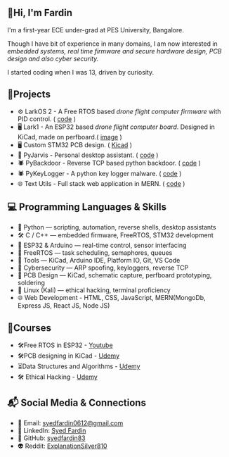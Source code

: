 ## 👋Hi, I'm Fardin 

I'm a first-year ECE under-grad at PES University, Bangalore. 

Though I have bit of experience in many domains, I am now interested in *embedded systems, real time firmware and secure hardware design, PCB design and also cyber security.*

I started coding when I was 13, driven by curiosity.

## 🚀Projects

- ⚙️ LarkOS 2 - A Free RTOS based *drone flight computer firmware* with PID control. ( [code](https://github.com/syedfardin83/Drone-EP1/tree/main/LarkOS/LOS2/LOS_2) )
- 🖥 Lark1 - An ESP32 based *drone flight computer board*. Designed in KiCad, made on perfboard.( [image](https://github.com/syedfardin83/Drone-EP1/blob/main/Images/Lark1.jpeg) )
- 🖥 Custom STM32 PCB design. ( [Kicad](https://github.com/syedfardin83/KiCad-Learning/tree/main/Udemy%20STM32/udemy_stm32_kicad) )
- 🤖 PyJarvis - Personal desktop assistant. ( [code](https://github.com/syedfardin83/pythonProjects/tree/main/jarvis%20project) )
- 🕷 PyBackdoor - Reverse TCP based python backdoor. ( [code](https://github.com/syedfardin83/python_backdoor_client/blob/main/main3.py) )
- 🕷 PyKeyLogger - A python key logger malware. ( [code](https://github.com/syedfardin83/key_logger/blob/main/key_logger.py) )
- 🌐 Text Utils - Full stack web application in MERN. ( [code](https://github.com/syedfardin83/TextUtils-React/tree/main) )


## 💻 Programming Languages & Skills

- 🐍 Python — scripting, automation, reverse shells, desktop assistants
- 🛠 C / C++ — embedded firmware, FreeRTOS, STM32 development
- 📡 ESP32 & Arduino — real-time control, sensor interfacing
- 🧠 FreeRTOS — task scheduling, semaphores, queues
- 🧰 Tools — KiCad, Arduino IDE, Platform IO, Git, VS Code
- 🔐 Cybersecurity — ARP spoofing, keyloggers, reverse TCP
- 🧪 PCB Design — KiCad, schematic capture, perfboard prototyping, soldering
- 🐧 Linux (Kali) — ethical hacking, terminal proficiency
- 🌐 Web Development - HTML, CSS, JavaScript, MERN(MongoDb, Express JS, React JS, Node JS)

## 📘Courses

- 🛠Free RTOS in ESP32 - [Youtube](https://www.youtube.com/playlist?list=PLEBQazB0HUyQ4hAPU1cJED6t3DU0h34bz)
- 🛠PCB designing in KiCad - [Udemy](https://www.udemy.com/course/learn-kicad-v6-and-stm32-hardware-design/)
- ⏳Data Structures and Algorithms - [Udemy](https://www.udemy.com/course/master-the-coding-interview-data-structures-algorithms/?couponCode=MT40825A)
- 🛠 Ethical Hacking - [Udemy](https://www.udemy.com/course/learn-ethical-hacking-from-scratch/?couponCode=MT40825A)

## 📬 Social Media & Connections

- 📧 Email: syedfardin0612@gmail.com
- 💼 LinkedIn: [Syed Fardin](https://www.linkedin.com/in/syed-fardin-41ba36374/)
- 🐙 GitHub: [syedfardin83](https://github.com/syedfardin83)
- 👽 Reddit: [ExplanationSilver810](https://www.reddit.com/user/ExplanationSilver810/)
